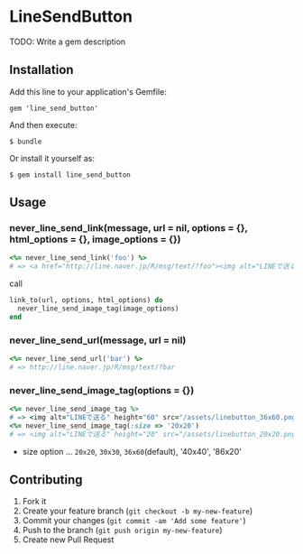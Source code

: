 # LineSendButton

TODO: Write a gem description

## Installation

Add this line to your application's Gemfile:

    gem 'line_send_button'

And then execute:

    $ bundle

Or install it yourself as:

    $ gem install line_send_button

## Usage


### never_line_send_link(message, url = nil, options = {}, html_options = {}, image_options = {})

```ruby
<%= never_line_send_link('foo') %>
# => <a href="http://line.naver.jp/R/msg/text/?foo"><img alt="LINEで送る" height="60" src="/assets/linebutton_36x60.png" width="36" /></a>
```

call

```ruby
link_to(url, options, html_options) do
  never_line_send_image_tag(image_options)
end
```

### never_line_send_url(message, url = nil)

```ruby
<%= never_line_send_url('bar') %>
# => http://line.naver.jp/R/msg/text/?bar
```

### never_line_send_image_tag(options = {})

```ruby
<%= never_line_send_image_tag %>
# => <img alt="LINEで送る" height="60" src="/assets/linebutton_36x60.png" width="36" />
<%= never_line_send_image_tag(:size => '20x20')
# => <img alt="LINEで送る" height="20" src="/assets/linebutton_20x20.png" width="20" />
```

* size option ... `20x20`, `30x30`, `36x60`(default), '40x40', '86x20'


## Contributing

1. Fork it
2. Create your feature branch (`git checkout -b my-new-feature`)
3. Commit your changes (`git commit -am 'Add some feature'`)
4. Push to the branch (`git push origin my-new-feature`)
5. Create new Pull Request
